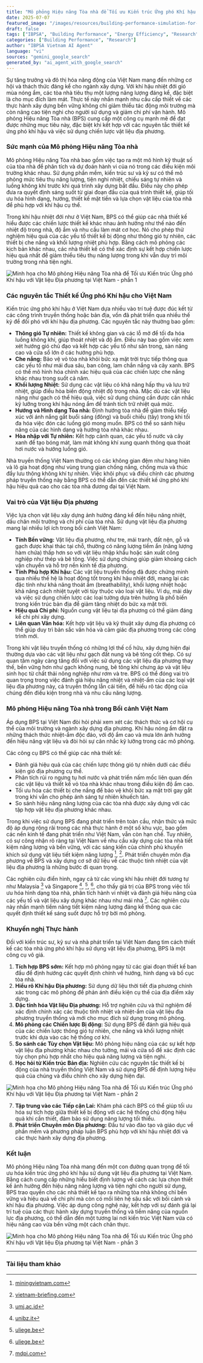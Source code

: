 ```yaml
---
title: "Mô phỏng Hiệu năng Tòa nhà để Tối ưu Kiến trúc Ứng phó Khí hậu với Vật liệu Địa phương tại Việt Nam"
date: 2025-07-07
featured_image: "/images/resources/building-performance-simulation-for-optimizing-climate-responsive-architecture-with-local-materials-in-vietnam.jpg"
draft: false
tags: ["IBPSA", "Building Performance", "Energy Efficiency", "Research", "Vietnam", "Automated Content"]
categories: ["Building Performance", "Research"]
author: "IBPSA Vietnam AI Agent"
language: "vi"
sources: "gemini_google_search"
generated_by: "ai_agent_with_google_search"
---
```

Sự tăng trưởng và đô thị hóa năng động của Việt Nam mang đến những cơ hội và thách thức đáng kể cho ngành xây dựng. Với khí hậu nhiệt đới gió mùa nóng ẩm, các tòa nhà tiêu thụ một lượng năng lượng đáng kể, đặc biệt là cho mục đích làm mát. Thực tế này nhấn mạnh nhu cầu cấp thiết về các thực hành xây dựng bền vững không chỉ giảm thiểu tác động môi trường mà còn nâng cao tiện nghi cho người sử dụng và giảm chi phí vận hành. Mô phỏng Hiệu năng Tòa nhà (BPS) cung cấp một công cụ mạnh mẽ để đạt được những mục tiêu này, đặc biệt khi kết hợp với các nguyên tắc thiết kế ứng phó khí hậu và việc sử dụng chiến lược vật liệu địa phương.

### Sức mạnh của Mô phỏng Hiệu năng Tòa nhà

Mô phỏng Hiệu năng Tòa nhà bao gồm việc tạo ra một mô hình kỹ thuật số của tòa nhà để phân tích và dự đoán hành vi của nó trong các điều kiện môi trường khác nhau. Sử dụng phần mềm, kiến trúc sư và kỹ sư có thể mô phỏng mức tiêu thụ năng lượng, tiện nghi nhiệt, chiếu sáng tự nhiên và luồng không khí trước khi quá trình xây dựng bắt đầu. Điều này cho phép đưa ra quyết định sáng suốt từ giai đoạn đầu của quá trình thiết kế, giúp tối ưu hóa hình dạng, hướng, thiết kế mặt tiền và lựa chọn vật liệu của tòa nhà để phù hợp với khí hậu cụ thể.

Trong khí hậu nhiệt đới như ở Việt Nam, BPS có thể giúp các nhà thiết kế hiểu được các chiến lược thiết kế khác nhau ảnh hưởng như thế nào đến nhiệt độ trong nhà, độ ẩm và nhu cầu làm mát cơ học. Nó cho phép thử nghiệm hiệu quả của các yếu tố thiết kế bị động như thông gió tự nhiên, các thiết bị che nắng và khối lượng nhiệt phù hợp. Bằng cách mô phỏng các kịch bản khác nhau, các nhà thiết kế có thể xác định sự kết hợp chiến lược hiệu quả nhất để giảm thiểu tiêu thụ năng lượng trong khi vẫn duy trì môi trường trong nhà tiện nghi. 

![Minh họa cho Mô phỏng Hiệu năng Tòa nhà để Tối ưu Kiến trúc Ứng phó Khí hậu với Vật liệu Địa phương tại Việt Nam - phần 1](/images/resources/in-article-1-building-performance-simulation-for-optimizing-climate-responsive-architecture-with-local-materials-in-vietnam.jpg)



### Các nguyên tắc Thiết kế Ứng phó Khí hậu cho Việt Nam

Kiến trúc ứng phó khí hậu ở Việt Nam dựa nhiều vào trí tuệ được đúc kết từ các công trình truyền thống hoặc bản địa, vốn đã phát triển qua nhiều thế kỷ để đối phó với khí hậu địa phương. Các nguyên tắc này thường bao gồm:

*   **Thông gió Tự nhiên:** Thiết kế không gian và các lỗ mở để tối đa hóa luồng không khí, giúp thoát nhiệt và độ ẩm. Điều này bao gồm việc xem xét hướng gió chủ đạo và kết hợp các yếu tố như sân trong, sàn nâng cao và cửa sổ lớn ở các hướng phù hợp.
*   **Che nắng:** Bảo vệ vỏ tòa nhà khỏi bức xạ mặt trời trực tiếp thông qua các yếu tố như mái đua sâu, ban công, lam chắn nắng và cây xanh. BPS có thể mô hình hóa chính xác hiệu quả của các chiến lược che nắng khác nhau trong suốt cả năm.
*   **Khối lượng Nhiệt:** Sử dụng các vật liệu có khả năng hấp thụ và lưu trữ nhiệt, giúp điều hòa biến động nhiệt độ trong nhà. Mặc dù các vật liệu nặng như gạch có thể hiệu quả, việc sử dụng chúng cần được cân nhắc kỹ lưỡng trong khí hậu nóng ẩm để tránh tích trữ nhiệt quá mức.
*   **Hướng và Hình dạng Tòa nhà:** Định hướng tòa nhà để giảm thiểu tiếp xúc với ánh nắng gắt buổi sáng (đông) và buổi chiều (tây) trong khi tối đa hóa việc đón các luồng gió mong muốn. BPS có thể so sánh hiệu năng của các hình dạng và hướng tòa nhà khác nhau.
*   **Hòa nhập với Tự nhiên:** Kết hợp cảnh quan, các yếu tố nước và cây xanh để tạo bóng mát, làm mát không khí xung quanh thông qua thoát hơi nước và hướng luồng gió.

Nhà truyền thống Việt Nam thường có các không gian đệm như hàng hiên và lô gia hoạt động như vùng trung gian chống nắng, chống mưa và thúc đẩy lưu thông không khí tự nhiên. Việc khôi phục và điều chỉnh các phương pháp truyền thống này bằng BPS có thể dẫn đến các thiết kế ứng phó khí hậu hiệu quả cao cho các tòa nhà đương đại tại Việt Nam.

### Vai trò của Vật liệu Địa phương

Việc lựa chọn vật liệu xây dựng ảnh hưởng đáng kể đến hiệu năng nhiệt, dấu chân môi trường và chi phí của tòa nhà. Sử dụng vật liệu địa phương mang lại nhiều lợi ích trong bối cảnh Việt Nam:

*   **Tính Bền vững:** Vật liệu địa phương, như tre, mái tranh, đất nện, gỗ và gạch được khai thác tại chỗ, thường có năng lượng tiềm ẩn (năng lượng hàm chứa) thấp hơn so với vật liệu nhập khẩu hoặc sản xuất công nghiệp như thép và bê tông. Việc sử dụng chúng giúp giảm khoảng cách vận chuyển và hỗ trợ nền kinh tế địa phương.
*   **Tính Phù hợp Khí hậu:** Các vật liệu truyền thống đã được chứng minh qua nhiều thế hệ là hoạt động tốt trong khí hậu nhiệt đới, mang lại các đặc tính như khả năng thoát ẩm (breathability), khối lượng nhiệt hoặc khả năng cách nhiệt tuyệt vời tùy thuộc vào loại vật liệu. Ví dụ, mái dày và việc sử dụng chiến lược các loại tường dựa trên hướng là phổ biến trong kiến trúc bản địa để giảm tăng nhiệt do bức xạ mặt trời.
*   **Hiệu quả Chi phí:** Nguồn cung vật liệu tại địa phương có thể giảm đáng kể chi phí xây dựng.
*   **Liên quan Văn hóa:** Kết hợp vật liệu và kỹ thuật xây dựng địa phương có thể giúp duy trì bản sắc văn hóa và cảm giác địa phương trong các công trình mới.

Trong khi vật liệu truyền thống có những lợi thế cố hữu, xây dựng hiện đại thường dựa vào các vật liệu như gạch đất nung và bê tông cốt thép. Có sự quan tâm ngày càng tăng đối với việc sử dụng các vật liệu địa phương thay thế, bền vững hơn như gạch không nung, bê tông khí chưng áp và vật liệu sinh học từ chất thải nông nghiệp như rơm và tre. BPS có thể đóng vai trò quan trọng trong việc đánh giá hiệu năng nhiệt và nhiệt-ẩm của các loại vật liệu địa phương này, cả truyền thống lẫn cải tiến, để hiểu rõ tác động của chúng đến điều kiện trong nhà và nhu cầu năng lượng.

### Mô phỏng Hiệu năng Tòa nhà trong Bối cảnh Việt Nam

Áp dụng BPS tại Việt Nam đòi hỏi phải xem xét các thách thức và cơ hội cụ thể của môi trường và ngành xây dựng địa phương. Khí hậu nóng ẩm đặt ra những thách thức nhiệt-ẩm độc đáo, với độ ẩm cao và mưa lớn ảnh hưởng đến hiệu năng vật liệu và đòi hỏi sự cân nhắc kỹ lưỡng trong các mô phỏng.

Các công cụ BPS có thể giúp các nhà thiết kế:
*   Đánh giá hiệu quả của các chiến lược thông gió tự nhiên dưới các điều kiện gió địa phương cụ thể.
*   Phân tích rủi ro ngưng tụ hơi nước và phát triển nấm mốc liên quan đến các vật liệu và thiết kế vỏ tòa nhà khác nhau trong điều kiện độ ẩm cao.
*   Tối ưu hóa các thiết bị che nắng để bảo vệ khỏi bức xạ mặt trời gay gắt trong khi vẫn cho phép ánh sáng tự nhiên khuếch tán.
*   So sánh hiệu năng năng lượng của các tòa nhà được xây dựng với các tập hợp vật liệu địa phương khác nhau.

Trong khi việc sử dụng BPS đang phát triển trên toàn cầu, nhận thức và mức độ áp dụng rộng rãi trong các nhà thực hành ở một số khu vực, bao gồm các nền kinh tế đang phát triển như Việt Nam, vẫn còn hạn chế. Tuy nhiên, có sự công nhận rõ ràng tại Việt Nam về nhu cầu xây dựng các tòa nhà tiết kiệm năng lượng và bền vững, với các sáng kiến của chính phủ khuyến khích sử dụng vật liệu tiết kiệm năng lượng [^8], [^13]. Phát triển chuyên môn địa phương về BPS và xây dựng cơ sở dữ liệu về các thuộc tính nhiệt của vật liệu địa phương là những bước đi quan trọng.

Các nghiên cứu điển hình, ngay cả từ các vùng khí hậu nhiệt đới tương tự như Malaysia [^14] và Singapore [^15], [^16], [^17], cho thấy giá trị của BPS trong việc tối ưu hóa hình dạng tòa nhà, phân tích hành vi nhiệt và đánh giá hiệu năng của các yếu tố và vật liệu xây dựng khác nhau như mái nhà [^11]. Các nghiên cứu này nhấn mạnh tiềm năng tiết kiệm năng lượng đáng kể thông qua các quyết định thiết kế sáng suốt được hỗ trợ bởi mô phỏng.

### Khuyến nghị Thực hành

Đối với kiến trúc sư, kỹ sư và nhà phát triển tại Việt Nam đang tìm cách thiết kế các tòa nhà ứng phó khí hậu sử dụng vật liệu địa phương, BPS là một công cụ vô giá.

1.  **Tích hợp BPS sớm:** Kết hợp mô phỏng ngay từ các giai đoạn thiết kế ban đầu để định hướng các quyết định chính về hướng, hình dạng và bố cục tòa nhà.
2.  **Hiểu rõ Khí hậu Địa phương:** Sử dụng dữ liệu thời tiết địa phương chính xác trong các mô phỏng để phản ánh điều kiện cụ thể của địa điểm xây dựng.
3.  **Đặc tính hóa Vật liệu Địa phương:** Hỗ trợ nghiên cứu và thử nghiệm để xác định chính xác các thuộc tính nhiệt và nhiệt-ẩm của vật liệu địa phương truyền thống và mới cho mục đích sử dụng trong mô phỏng.
4.  **Mô phỏng các Chiến lược Bị động:** Sử dụng BPS để đánh giá hiệu quả của các chiến lược thông gió tự nhiên, che nắng và khối lượng nhiệt trước khi dựa vào các hệ thống cơ khí.
5.  **So sánh các Tùy chọn Vật liệu:** Mô phỏng hiệu năng của các sự kết hợp vật liệu địa phương khác nhau cho tường, mái và cửa sổ để xác định các tùy chọn phù hợp nhất cho hiệu quả năng lượng và tiện nghi.
6.  **Học hỏi từ Kiến trúc Bản địa:** Nghiên cứu các nguyên tắc thiết kế bị động của nhà truyền thống Việt Nam và sử dụng BPS để định lượng hiệu quả của chúng và điều chỉnh cho xây dựng hiện đại. 

![Minh họa cho Mô phỏng Hiệu năng Tòa nhà để Tối ưu Kiến trúc Ứng phó Khí hậu với Vật liệu Địa phương tại Việt Nam - phần 2](/images/resources/in-article-2-building-performance-simulation-for-optimizing-climate-responsive-architecture-with-local-materials-in-vietnam.jpg)


7.  **Tập trung vào các Tiếp cận Lai:** Khám phá cách BPS có thể giúp tối ưu hóa sự tích hợp giữa thiết kế bị động với các hệ thống chủ động hiệu quả khi cần thiết, đảm bảo sử dụng năng lượng tối thiểu.
8.  **Phát triển Chuyên môn Địa phương:** Đầu tư vào đào tạo và giáo dục về phần mềm và phương pháp luận BPS phù hợp với khí hậu nhiệt đới và các thực hành xây dựng địa phương.

### Kết luận

Mô phỏng Hiệu năng Tòa nhà mang đến một con đường quan trọng để tối ưu hóa kiến trúc ứng phó khí hậu sử dụng vật liệu địa phương tại Việt Nam. Bằng cách cung cấp những hiểu biết định lượng về cách các lựa chọn thiết kế ảnh hưởng đến hiệu năng năng lượng và tiện nghi cho người sử dụng, BPS trao quyền cho các nhà thiết kế tạo ra những tòa nhà không chỉ bền vững và hiệu quả về chi phí mà còn có mối liên hệ sâu sắc với bối cảnh và khí hậu địa phương. Việc áp dụng công nghệ này, kết hợp với sự đánh giá lại trí tuệ của các thực hành xây dựng truyền thống và tiềm năng của nguồn lực địa phương, có thể dẫn đến một tương lai nơi kiến trúc Việt Nam vừa có hiệu năng cao vừa bền vững một cách chân thực. 

![Minh họa cho Mô phỏng Hiệu năng Tòa nhà để Tối ưu Kiến trúc Ứng phó Khí hậu với Vật liệu Địa phương tại Việt Nam - phần 3](/images/resources/in-article-3-building-performance-simulation-for-optimizing-climate-responsive-architecture-with-local-materials-in-vietnam.jpg)



---

### Tài liệu tham khảo

[^1]: [hud.ac.uk](https://vertexaisearch.cloud.google.com/grounding-api-redirect/AUZIYQFI_036zI_YmT9BwOPVt-axGDAk4u1fhOqWIr2A2euYafykkEHL7Oh6Dyymuardy4o5UzMUMHjhlSmJoDxAIepVvRiWKJt4EmU5NhL4VnDEh-j8wHt7BkoCGT3ztHUEcFAyMXTwwGPItMl-hb9141QrHWbXccvX)
[^2]: [researchgate.net](https://vertexaisearch.cloud.google.com/grounding-api-redirect/AUZIYQGheywVbE_8LOSJTLT-PZ4vBjUSrLriS9o-FsxEsjbzhxo-Iq2sgBdgQHGUAP9bdU7tmhqgKqDMj3HzKV0lh0xi15Zh_001UiU75iub9T7--rAZ-AzjDxv5C9C4TBvE0gRS0OX-Saju5X1aaWtjzryJRgX7H21hKKDlGwsvWNkBCidCbuw5806NIauZW7BGkgYMzI4BXZfWK95R_NiBZqLbKJZkVgYjIwhME6U_j1BvaHx0E3EdL6ys5UKRBOuZNOhYQtozzD8=)
[^3]: [researchgate.net](https://vertexaisearch.cloud.google.com/grounding-api-redirect/AUZIYQEOd-s6m6nTuyrhIswC4bw5FTqWFpGieilBne2nMzAu-n_NhCAGRcc4UTznscv62ELmgzBzm4jfARuMGdxnmQ_Y097FCkZE6SSqHUcBX4IzoU5VSWh-A0rO8FkIGU9wHS1R5ZsmGmFVLeGmqSm2WrL94XaUi5thzIZlhmBMuOEHUBPO4NzjaUv-70GHLSz8m5KetWWBLotCggCbwR5RGv5oepHZoHHoqlfDBkyFeKjIoh58V-tc5RvOrid9S8AUBfXmKHRoxO5g)
[^4]: [irbnet.de](https://vertexaisearch.cloud.google.com/grounding-api-redirect/AUZIYQG-2ooR7WfMJw_SaJU2mtnWh0zqPmmBltHPqgkuKPNEnHcBp4nPrwBcJZLqufM06bFBJZ84l6sm_CSx595c7LUiU7VNj8ZJJYuuDN1nmEbhsSIXwVmbG2UcdPO1JaAJ4iHI6bG2br06Xqksu6kW)
[^5]: [krishisanskriti.org](https://vertexaisearch.cloud.google.com/grounding-api-redirect/AUZIYQHmjETm-BffwemqKiY5Y0keICePEyZK4NswJsB4aFQCXQWORFHKn2K3My5FglajjnOS-m-X-2kg1PgzYWdrpysimUeboiRHiIRTKsSxpFWF5Z_cPrd59yGwGNJb6R9QE-CWjtNMTx_K2bmGi37yJ08tekzxOZnu)
[^6]: [connect-education-research-innovation.de](https://vertexaisearch.cloud.google.com/grounding-api-redirect/AUZIYQFIs8-jaB6LDcBoZcOtuxibRQHc8G-l4XqOfMefHk5npTStTkz3ttC0qGcawrb-HYWXJADOhqt1S9rXdpPDQUAFZ3xluu3EhIgLSSuv89-K4UWEGnCoCOazMkYCtJpA_XPdokLqQ6Vx_4VHEbYJd715YtUG3efbqcdUxCoY95nzhewQ-ejnxgfLeskYA_ob_VueO7M=)
[^7]: [mekongeye.com](https://vertexaisearch.cloud.google.com/grounding-api-redirect/AUZIYQFxL1NTT4sR1ibngjbvlEnmS_T-KUkMdetNIcMTogvH-FhH3I0GyL59CCU3LPkp9VMOOEfEwdLd4MilZf__DTTDS057OeDfxrR13PKZsb2fv3fRNcQXjpUlGTvic-ZgIHywjEujHPooKq-te0a_hyT6gdFJSra_FvBB4yLXc_Ksqrx0cgJbqw7bPa437Eg3rC2eGxOOUBIt6jBFuCy8Ty4ntO1kIxSn_wY7Z2WC7HySH3N9ew==)
[^8]: [miningvietnam.com](https://vertexaisearch.cloud.google.com/grounding-api-redirect/AUZIYQEyfEefBzSLyZ8uYtdpf6yR_32zhUXsOQ5JFB3O5VWUwfnFD11g9DMOKOMp04VTpsilNx6EEM8vTLtmZcp85332XSKwko8AL03IKMObyK9ZogBJuJgtKyj43e8zCCFpOKtaEcKQ3Bu341mz6MX55IJEuwE_jVcbQDWxyjMq80zKahKdJoOzxhipXk2ZBWhAc-kZ8hfEbLJYgX04Uqv1ahID)
[^9]: [uni.xyz](https://vertexaisearch.cloud.google.com/grounding-api-redirect/AUZIYQElQD8n3szKEYrvap7HmhsnTBlt62SA6ShoGQ79ZpyIqmrxJJrOebBmd_u48Bs_wT581JP3DyOFLzfHbkAMpEpTnGhFTPNOSibMYpAzwnvpjMenTcN0IAgfJAEdePJkI93HLLzw3SLdGgLJgaS9e2ffCRtdM2eBWCL_4=)
[^10]: [dena.de](https://vertexaisearch.cloud.google.com/grounding-api-redirect/AUZIYQEpn3uDZjPiBM4Iuc_vk62o3VmOCrVeVSMVHRzZjGI3MtF6y0AqAssYXRH0tk0VE2ZBTZscZ15Sb2-KnYVy1crJH6-wvYnVDqxIml-GND8E9R-6pDf3GXjxvArAh7cbXZ6TWfBEYA1lVVDOYBcQmoCKPnagXta5EG0dhy9cimMwIyiereycjqTq3EiGW9FUFKDaybxDMhznFZZceaOFTlN7f6H56tbO0mQWbQE2l2DU_yy8q4TGhv3ysqHqPsuzK4FBhJQ3nMb_EeOSF0oc88VS-4BhVyYITu5n4pZmzujl5pRRp6QuX9k7N0yZInM=)
[^11]: [mdpi.com](https://vertexaisearch.cloud.google.com/grounding-api-redirect/AUZIYQE3HiYbLpyUlLcf0JnVUx6UxMiuVZ1U2zx_UM81lBm8xAadRoEGyGeQLdcHi8D8NEkoB6JnFRUn0As1N41Xfq3UsUW6y8s7X5DakKHFnTh6Tp7d9XqRy3bE7SLBJkC8ARXzbTHWg==)
[^12]: [dena.de](https://vertexaisearch.cloud.google.com/grounding-api-redirect/AUZIYQGIAf1RnoJug7EgrFCvqG3tBVsTLZXhL8zwPc08Vfai2l-FyQKEkHdtP_ORegn9msHEP8S7iAKQ4r5c9GfbENcC7GbdVJZXqu5oXfKA6eynpVS4ZST9_OqR4sexDMxy92Gvz_HPW8-e4IlmL6Jobpn4tYDG11gyBkUsnOSqxhRa9YHk10V_IHhHNTdCeKrXLzFKn8nlxLycmw--dRpH80AIASBQ7wvWbI8=)
[^13]: [vietnam-briefing.com](https://vertexaisearch.cloud.google.com/grounding-api-redirect/AUZIYQFf42gmT0wu92kUL6vE8ttKvYQHjjv6qf1tSICngJLO6YNsUXJS4Di2hNow8ekwckBo-oBs7e97MSo8wcOssi7iCOWCLbk2h7WGVdWsVhi0VUJU0yPhYnIPkdZjk4QpG8pCMRQkdelAokG4lqWVhAXEXj0ydXsa5Em6lr-w3sZ3Aa_IiOLYmdU2f6C46zP9xaY7f8nDuv_ha7NR)
[^14]: [umj.ac.id](https://vertexaisearch.cloud.google.com/grounding-api-redirect/AUZIYQGIL7wOnC2ywwgOX706eA1qWuWs0q_GrionjQKgacpKNmAXkqUp9merH1Y88YibM0oDSosoUljOeLVEssmDhuAAIxLaMSzgCxxK1fnBp4gUucfBRpGqm5gNqG05o_b-Jt0_4cOiKi5-cN8_i0EYBsqE4PrQ1sSp)
[^15]: [unibz.it](https://vertexaisearch.cloud.google.com/grounding-api-redirect/AUZIYQF6FHNOjG2aoAdNLsYawkb69mPhnhOFNfmdvdHqIviQl7iOWl_sX20LigPsOjvr56Dzn-EIyQQwkG8UcuKRpB6fIg0VAvbdBWezIQhImHK67iwFK6o7LYAvfE3KEjp1FIs85TZw3BPAWO3a8QT0_Z7H3exJMObLq0gGrusxcr3fYqqj0Cx45s2tLRE=)
[^16]: [uliege.be](https://vertexaisearch.cloud.google.com/grounding-api-redirect/AUZIYQElGrL9GpQ4yVLrZv6tnynAZU2xeZCXJbybJpwTBrjQX2IY_Zzdl1TzCMbAuDnI6jVoxvI3lZFfAHYOEdA97LYGCG3fRJ-8LfpSyMEcYmRwISAjuNXgjy9xBjtvLYum8AIldK88gfTG11hcilhwhpMgV_VNnTPXzu5d2sbfGz1sgEsDA_AzaKv34JenAozr)
[^17]: [uliege.be](https://vertexaisearch.cloud.google.com/grounding-api-redirect/AUZIYQGk1I6m2K5as9M1WBRg7uCEi_ABOy-Oq6g7j0xdvg5DV-6scrr_fSGE3hKY9z43QYLWc9T9mHDZETiKbfTpjMtGa7wOqYg9ogMmZhCrInoC5qE0xb-fH1231kcesqaVQjyJ-zTNFNzuZoK2wkWnRhw07wx3pyw=)